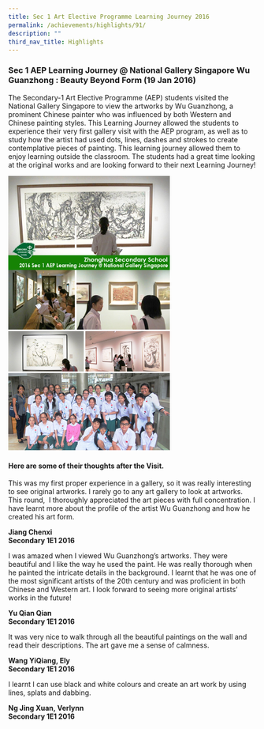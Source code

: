 ```yaml
---
title: Sec 1 Art Elective Programme Learning Journey 2016
permalink: /achievements/highlights/91/
description: ""
third_nav_title: Highlights
---
```

### **Sec 1 AEP Learning Journey @ National Gallery Singapore Wu Guanzhong : Beauty Beyond Form (19 Jan 2016)**

The Secondary\-1 Art Elective Programme (AEP) students visited the National Gallery Singapore to view the artworks by Wu Guanzhong, a prominent Chinese painter who was influenced by both Western and Chinese painting styles. This Learning Journey allowed the students to experience their very first gallery visit with the AEP program, as well as to study how the artist had used dots, lines, dashes and strokes to create contemplative pieces of painting. This learning journey allowed them to enjoy learning outside the classroom. The students had a great time looking at the original works and are looking forward to their next Learning Journey!

<img src="/images/ZHSS%20S1%20AEP%20LJ%20@%20NGS%202015.jpg" style="width:65%">

#### **Here are some of their thoughts after the Visit.**

This was my first proper experience in a gallery, so it was really interesting to see original artworks. I rarely go to any art gallery to look at artworks. This round,  I thoroughly appreciated the art pieces with full concentration. I have learnt more about the profile of the artist Wu Guanzhong and how he created his art form.

**Jiang Chenxi**<br>
**Secondary 1E1 2016**

I was amazed when I viewed Wu Guanzhong’s artworks. They were beautiful and I like the way he used the paint. He was really thorough when he painted the intricate details in the background. I learnt that he was one of the most significant artists of the 20th century and was proficient in both Chinese and Western art. I look forward to seeing more original artists’ works in the future!

**Yu Qian Qian**<br>
**Secondary 1E1 2016**

It was very nice to walk through all the beautiful paintings on the wall and read their descriptions. The art gave me a sense of calmness.

**Wang YiQiang, Ely**<br>
**Secondary 1E1 2016**

I learnt I can use black and white colours and create an art work by using lines, splats and dabbing.

**Ng Jing Xuan, Verlynn**<br>
**Secondary 1E1 2016**